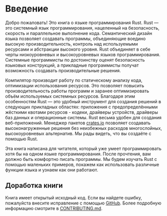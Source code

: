 # Введение

Добро пожаловать! Это книга о языке программирования Rust.
Rust — это системный язык программирования, нацеленный на безопасность, скорость и параллельное выполнение кода. Семантический дизайн языка позволяет создавать
программы, объединяющие воедино высокую производительность, контроль над используемыми
ресурсами и абстракции высокого уровня. Rust объединяет в себе черты низкоуровневых
и высокоуровневых языков программирования. Системные программисты по достоинству
оценят безопасность языковых конструкций, а прикладные программисты получат возможность
создавать производительные решения.	

Компилятор производит работу по статическому анализу кода, оптимизации использования
ресурсов. Это позволяет повысить производительность работы программ и заранее
оптимизировать объём используемых системных ресурсов. Благодаря этим особенностям
Rust — это удобный инструмент для создания решений в следующих прикладных областях:
приложения с предопределёнными жёсткими квотами ресурсов - кодеки, драйверы устройств,
драйверы баз данных и операционные системы. Rust весьма удобен для создания
веб-приложений. Менеджер пакетов [crates.io] позволяет создавать высоконагруженные
решения без неизбежных расходов многослойных, высокоуровневых альтернатив. Мы рады видеть, что вы создаёте с помощью Rust.

[crates.io]: https://crates.io/

Эта книга написана для читателя, который уже умеет программировать хотя бы на одном языке программирования. После прочтения, вам должно быть комфортно писать программы. Мы будем изучать Rust c помощью маленьких примеров, покажем как использовать различные функции языка и узнаем как они работают.

## Доработка книги

Книга имеет открытый исходный код. Если вы найдете ошибку, пожалуйста внесите исправление с помощью [GitHub].
Более подробную информацию смотрите в [CONTRIBUTING.md].

[GitHub]: https://github.com/ruRust/rust_book_2ed
[CONTRIBUTING.md]: https://github.com/ruRust/rust_book_2ed/blob/ru_version/CONTRIBUTING.md
